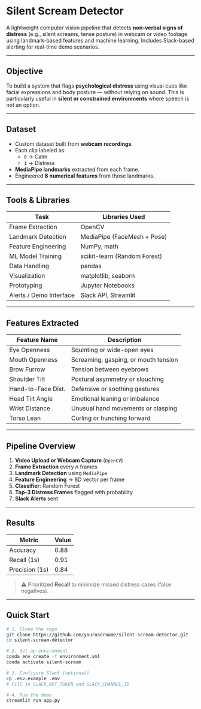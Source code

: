 # Silent Scream Detector

A lightweight computer vision pipeline that detects **non-verbal signs of distress** (e.g., silent screams, tense posture) in webcam or video footage using landmark-based features and machine learning. Includes Slack-based alerting for real-time demo scenarios.

---

## Objective

To build a system that flags **psychological distress** using visual cues like facial expressions and body posture — without relying on sound. This is particularly useful in **silent or constrained environments** where speech is not an option.

---

## Dataset

- Custom dataset built from **webcam recordings**.
- Each clip labeled as:
  - `0` → Calm
  - `1` → Distress
- **MediaPipe landmarks** extracted from each frame.
- Engineered **8 numerical features** from those landmarks.

---

## Tools & Libraries

| Task                     | Libraries Used                      |
|--------------------------|-------------------------------------|
| Frame Extraction         | OpenCV                              |
| Landmark Detection       | MediaPipe (FaceMesh + Pose)         |
| Feature Engineering      | NumPy, math                         |
| ML Model Training        | scikit-learn (Random Forest)        |
| Data Handling            | pandas                              |
| Visualization            | matplotlib, seaborn                 |
| Prototyping              | Jupyter Notebooks                   |
| Alerts / Demo Interface  | Slack API, Streamlit                |

---

## Features Extracted

| Feature Name       | Description                              |
|--------------------|------------------------------------------|
| Eye Openness       | Squinting or wide-open eyes              |
| Mouth Openness     | Screaming, gasping, or mouth tension     |
| Brow Furrow        | Tension between eyebrows                 |
| Shoulder Tilt      | Postural asymmetry or slouching          |
| Hand-to-Face Dist. | Defensive or soothing gestures           |
| Head Tilt Angle    | Emotional leaning or imbalance           |
| Wrist Distance     | Unusual hand movements or clasping       |
| Torso Lean         | Curling or hunching forward              |

---

## Pipeline Overview

1. **Video Upload or Webcam Capture** (`OpenCV`)
2. **Frame Extraction** every *n* frames
3. **Landmark Detection** using `MediaPipe`
4. **Feature Engineering** → 8D vector per frame
5. **Classifier**: Random Forest
6. **Top-3 Distress Frames** flagged with probability
7. **Slack Alerts** sent 

---

## Results

| Metric        | Value |
|---------------|-------|
| Accuracy      | 0.88  |
| Recall (1s)   | 0.91  |
| Precision (1s)| 0.84  |

> ⚠️ Prioritized **Recall** to minimize missed distress cases (false negatives).

---

## Quick Start

```bash
# 1. Clone the repo
git clone https://github.com/yourusername/silent-scream-detector.git
cd silent-scream-detector

# 2. Set up environment
conda env create -f environment.yml
conda activate silent-scream

# 3. Configure Slack (optional)
cp .env.example .env
# Fill in SLACK_BOT_TOKEN and SLACK_CHANNEL_ID

# 4. Run the demo
streamlit run app.py
